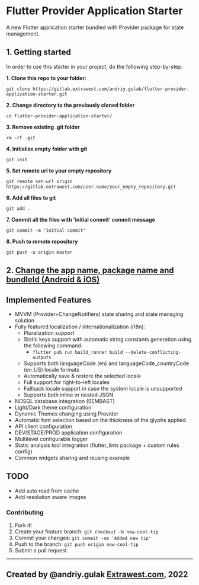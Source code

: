 # Flutter Provider Application Starter


A new Flutter application starter bundled with Provider package for state management.


## 1. Getting started
In order to use this starter in your project, do the following step-by-step:

**1. Clone this repo to your folder:**

`git clone https://gitlab.extrawest.com/andriy.gulak/flutter-provider-application-starter.git`

**2. Change directory to the previously cloned folder**

`cd flutter-provider-application-starter/ `

**3. Remove existing .git folder**

`rm -rf .git `

**4. Initialize empty folder with git**

`git init`

**5. Set remote url to your empty repository**

`git remote set-url origin https://gitlab.extrawest.com/user.name/your_empty_repository.git`

**6. Add all files to git**

`git add .`

**7. Commit all the files with 'initial commit' commit message**

`git commit -m "initial commit"`

**8. Push to remote repository**

`git push -u origin master`


## 2. [Change the app name, package name and bundleId (Android & iOS)](https://gitlab.extrawest.com/internal/knowledge-base/-/blob/master/mobile-dev/flutter/tips_and_tricks.md#change-the-app-name-package-name-and-bundleid-android-ios)

## Implemented Features

- MVVM (Provider+ChangeNotifiers) state sharing and state managing solution
- Fully featured localization / internationalization (i18n):
    - Pluralization support
    - Static keys support with automatic string constants generation using the following command:
        - `flutter pub run build_runner build --delete-conflicting-outputs`
    - Supports both languageCode (en) and languageCode_countryCode (en_US) locale formats
    - Automatically save & restore the selected locale
    - Full support for right-to-left locales
    - Fallback locale support in case the system locale is unsupported
    - Supports both inline or nested JSON      
- NOSQL database integration (SEMBAST)
- Light/Dark theme configuration
- Dynamic Themes changing using Provider
- Automatic font selection based on the thickness of the glyphs applied.
- API client configuration
- DEV/STAGE/PROD application configuration
- Multilevel configurable logger
- Static analysis tool integration (flutter_lints package + custom rules config)
- Common widgets sharing and reusing example

## TODO
- Add auto read from cache
- Add resolution aware images

### Contributing
1. Fork it!
1. Create your feature branch: `git checkout -b new-cool-tip`
1. Commit your changes: `git commit -am 'Added new tip'`
1. Push to the branch: `git push origin new-cool-tip`
1. Submit a pull request.

---
Created by @andriy.gulak
[Extrawest.com](https://www.extrawest.com), 2022
---
